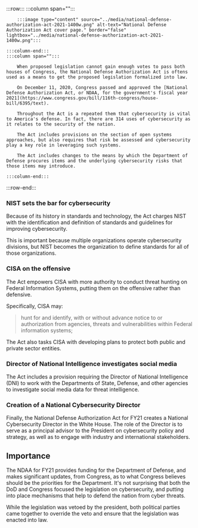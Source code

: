 :::row:::
    :::column span="":::

        :::image type="content" source="../media/national-defense-authorization-act-2021-1400w.png" alt-text="National Defense Authorization Act cover page." border="false" lightbox="../media/national-defense-authorization-act-2021-1400w.png":::

    :::column-end:::
    :::column span="":::

        When proposed legislation cannot gain enough votes to pass both houses of Congress, the National Defense Authorization Act is oftens used as a means to get the proposed legislation formalized into law.

        On December 11, 2020, Congress passed and approved the [National Defense Authorization Act, or NDAA, for the government's fiscal year 2021](https://www.congress.gov/bill/116th-congress/house-bill/6395/text).

        Throughout the Act is a repeated them that cybersecurity is vital to America's defense. In fact, there are 314 uses of cybersecurity as it relates to the security of the nation.

        The Act includes provisions on the section of open systems approaches, but also requires that risk be assessed and cybersecurity play a key role in leveraging such systems.

        The Act includes changes to the means by which the Department of Defense procures items and the underlying cybersecurity risks that those items may introduce.

    :::column-end:::
:::row-end:::

### NIST sets the bar for cybersecurity

Because of its history in standards and technology, the Act charges NIST with the identification and definition of standards and guidelines for improving cybersecurity.

This is important because multiple organizations operate cybersecurity divisions, but NIST becomes the organization to define standards for all of those organizations.

### CISA on the offensive

The Act empowers CISA with more authority to conduct threat hunting on Federal Information Systems, putting them on the offensive rather than defensive.

Specifically, CISA may:

> hunt for and identify, with or without advance notice to or authorization from agencies, threats and vulnerabilities within Federal information systems;

The Act also tasks CISA with  developing plans to protect both public and private sector entities. 

### Director of National Intelligence investigates social media

The Act includes a provision requiring the Director of National Intelligence (DNI) to work with the Departments of State, Defense, and other agencies to investigate social media data for threat intelligence.

### Creation of a National Cybersecurity Director

Finally, the National Defense Authorization Act for FY21 creates a National Cybersecurity Director in the White House. The role of the Director is to serve as a principal advisor to the President on cybersecurity policy and strategy, as well as to engage with industry and international stakeholders.

## Importance

The NDAA for FY21 provides funding for the Department of Defense, and makes significant updates, from Congress, as to what Congress believes should be the priorities for the Department. It's not surprising that both the DoD and Congress focused the legislation on cybersecurity, and putting into place mechanisms that help to defend the nation from cyber threats.

While the legislation was vetoed by the president, both political parties came together to override the veto and ensure that the legislation was enacted into law.
